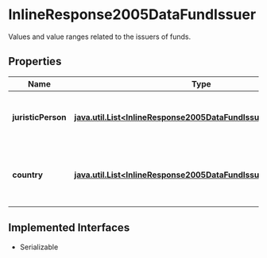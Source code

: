 

# InlineResponse2005DataFundIssuer

Values and value ranges related to the issuers of funds.

## Properties

Name | Type | Description | Notes
------------ | ------------- | ------------- | -------------
**juristicPerson** | [**java.util.List&lt;InlineResponse2005DataFundIssuerJuristicPerson&gt;**](InlineResponse2005DataFundIssuerJuristicPerson.md) | List of juristic persons in the role of an issuer. See endpoint &#x60;/fund/issuer/search&#x60; for possible values. |  [optional]
**country** | [**java.util.List&lt;InlineResponse2005DataFundIssuerCountry&gt;**](InlineResponse2005DataFundIssuerCountry.md) | List of countries where the issuers of the funds are registered. See endpoint &#x60;/basic/region/country/list&#x60; for possible values. |  [optional]


## Implemented Interfaces

* Serializable



